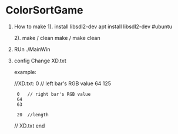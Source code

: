 # ColorSortGame
1. How to make
	1). install libsdl2-dev
		apt install libsdl2-dev #ubuntu

	2). make / clean
		make / make clean

2. RUn
	./MainWin

3. config
	Change XD.txt

	example:

	//XD.txt:
		0	// left bar's RGB value
		64
		125

		0	// right bar's RGB value
		64
		63

		20	//length
	// XD.txt end
